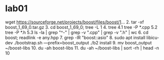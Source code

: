 # lab01
wget https://sourceforge.net/projects/boost/files/boost/1...
2. tar -xf boost_1_69_0.tar.gz
3. cd boost_1_69_0; tree -L 1
4. tree
4.1 tree -P *.cpp
5.2 tree -P *.h
5.3 ls -la | grep "^-" | grep -v ".cpp" | grep -v ".h" | wc
6. cd boost; readlink -e any.hpp
7. grep -lR "boost::asio"
8. sudo apt install libicu-dev
./bootstrap.sh —prefix=boost_output
./b2 install
9. mv boost_output ~/boost-libs
10. du -ah boost-libs
11. du -ah ~/boost-libs | sort -rh | head -n 10
